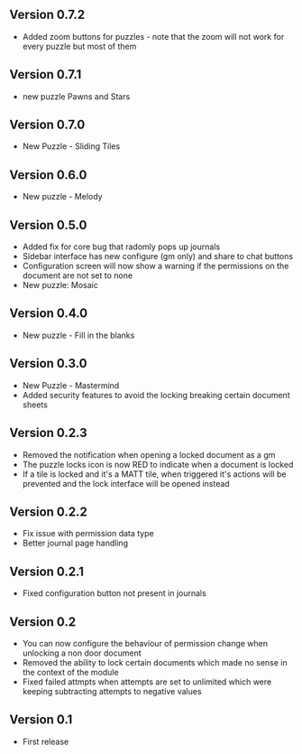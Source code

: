 ## Version 0.7.2
- Added zoom buttons for puzzles - note that the zoom will not work for every puzzle but most of them

## Version 0.7.1
- new puzzle Pawns and Stars

## Version 0.7.0
- New Puzzle - Sliding Tiles

## Version 0.6.0
- New puzzle - Melody

## Version 0.5.0
- Added fix for core bug that radomly pops up journals
- Sidebar interface has new configure (gm only) and share to chat buttons
- Configuration screen will now show a warning if the permissions on the document are not set to none
- New puzzle: Mosaic

## Version 0.4.0
- New puzzle - Fill in the blanks

## Version 0.3.0
- New Puzzle - Mastermind
- Added security features to avoid the locking breaking certain document sheets

## Version 0.2.3
- Removed the notification when opening a locked document as a gm
- The puzzle locks icon is now RED to indicate when a document is locked
- If a tile is locked and it's a MATT tile, when triggered it's actions will be prevented and the lock interface will be opened instead

## Version 0.2.2
- Fix issue with permission data type
- Better journal page handling

## Version 0.2.1
- Fixed configuration button not present in journals

## Version 0.2
- You can now configure the behaviour of permission change when unlocking a non door document
- Removed the ability to lock certain documents which made no sense in the context of the module
- Fixed failed attmpts when attempts are set to unlimited which were keeping subtracting attempts to negative values

## Version 0.1
- First release


